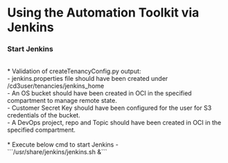 # Using the Automation Toolkit via Jenkins

### **Start Jenkins**
<br>
* Validation of createTenancyConfig.py output:

<br>
  - jenkins.properties file should have been created under /cd3user/tenancies/jenkins_home <br>
  - An OS bucket should have been created in OCI in the specified compartment to manage remote state. <br>
  - Customer Secret Key should have been configured for the user for S3 credentials of the bucket. <br>
  - A DevOps project, repo and Topic should have been created in OCI in the specified compartment. <br>

<br>
* Execute below cmd to start Jenkins -
<br>
```/usr/share/jenkins/jenkins.sh &```

